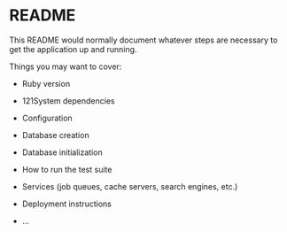 # README

This README would normally document whatever steps are necessary to get the
application up and running.

Things you may want to cover:

* Ruby version

* 121System dependencies

* Configuration

* Database creation

* Database initialization

* How to run the test suite

* Services (job queues, cache servers, search engines, etc.)

* Deployment instructions

* ...
